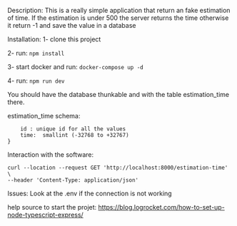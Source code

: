 Description:
This is a really simple application that return an fake estimation of time.
If the estimation is under 500 the server returns the time otherwise it return -1 and save the value in a database

Installation:
1- clone this project

2- run: `npm install`

3- start docker and run: `docker-compose up -d`

4- run: `npm run dev`

You should have the database thunkable and with the table estimation_time there.

estimation_time schema:

```{
    id : unique id for all the values
    time:  smallint (-32768 to +32767)
}
```

Interaction with the software:

```
curl --location --request GET 'http://localhost:8000/estimation-time' \
--header 'Content-Type: application/json'
```

Issues:
Look at the .env if the connection is not working

help source to start the projet:
https://blog.logrocket.com/how-to-set-up-node-typescript-express/
